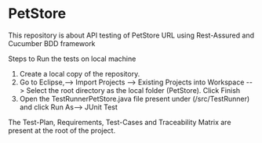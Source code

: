 # PetStore

This repository is about API testing of PetStore URL using Rest-Assured and Cucumber BDD framework

Steps to Run the tests on local machine
1) Create a local copy of the repository.
2) Go to Eclipse,--> Import Projects --> Existing Projects into Workspace --> Select the root directory as the local folder (PetStore). Click Finish
3) Open the TestRunnerPetStore.java file present under (/src/TestRunner) and click Run As--> JUnit Test


The Test-Plan, Requirements, Test-Cases and Traceability Matrix are present at the root of the project.
